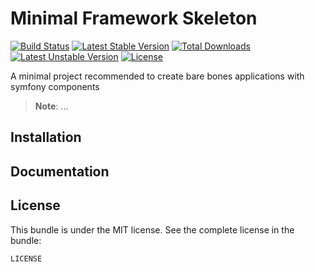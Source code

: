 Minimal Framework Skeleton
==============

[![Build Status](https://secure.travis-ci.org/uxgood/mini-framework-skeleton.svg?branch=master)](http://travis-ci.org/uxgood/mini-framework-skeleton) [![Latest Stable Version](https://poser.pugx.org/uxgood/mini-framework-skeleton/v/stable.svg)](https://packagist.org/packages/uxgood/mini-framework-skeleton) [![Total Downloads](https://poser.pugx.org/uxgood/mini-framework-skeleton/downloads.svg)](https://packagist.org/packages/uxgood/mini-framework-skeleton) [![Latest Unstable Version](https://poser.pugx.org/uxgood/mini-framework-skeleton/v/unstable.svg)](https://packagist.org/packages/uxgood/mini-framework-skeleton) [![License](https://poser.pugx.org/uxgood/mini-framework-skeleton/license.svg)](https://packagist.org/packages/uxgood/mini-framework-skeleton)

A minimal project recommended to create bare bones applications with symfony components

> __Note__: ...

Installation
------------


Documentation
-------------


License
-------

This bundle is under the MIT license. See the complete license in the bundle:

    LICENSE
